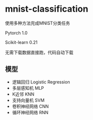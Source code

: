 # mnist-classification
使用多种方法完成MNIST分类任务

Pytorch 1.0

Scikit-learn 0.21

无需下载数据直接跑，代码自动下载


## 模型

* 逻辑回归 Logistic Regression
* 多层感知机 MLP
* K近邻 KNN
* 支持向量机 SVM
* 卷积神经网络 CNN
* 循环神经网络 RNN
